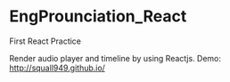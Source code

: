 # EngProunciation_React
First React Practice

Render audio player and timeline by using Reactjs.
Demo: http://squall949.github.io/
